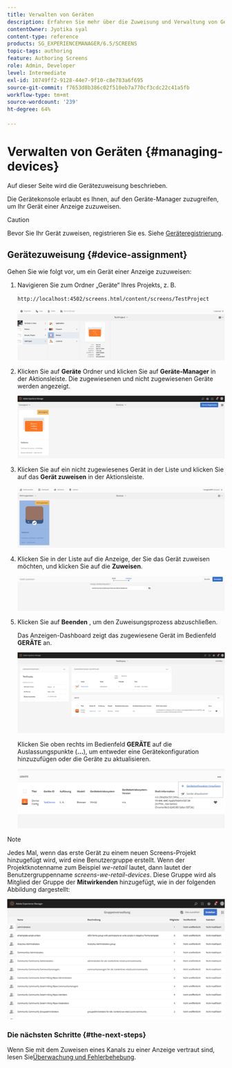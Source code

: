 ```yaml
---
title: Verwalten von Geräten
description: Erfahren Sie mehr über die Zuweisung und Verwaltung von Geräten in AEM Screens.
contentOwner: Jyotika syal
content-type: reference
products: SG_EXPERIENCEMANAGER/6.5/SCREENS
topic-tags: authoring
feature: Authoring Screens
role: Admin, Developer
level: Intermediate
exl-id: 10749ff2-9128-44e7-9f10-c8e783a6f695
source-git-commit: f7653d8b386c02f510eb7a770cf3cdc22c41a5fb
workflow-type: tm+mt
source-wordcount: '239'
ht-degree: 64%

---
```


# Verwalten von Geräten {#managing-devices}

Auf dieser Seite wird die Gerätezuweisung beschrieben.

Die Gerätekonsole erlaubt es Ihnen, auf den Geräte-Manager zuzugreifen, um Ihr Gerät einer Anzeige zuzuweisen.

>[!CAUTION]
>
>Bevor Sie Ihr Gerät zuweisen, registrieren Sie es. Siehe [Geräteregistrierung](device-registration.md).

## Gerätezuweisung {#device-assignment}

Gehen Sie wie folgt vor, um ein Gerät einer Anzeige zuzuweisen:

1. Navigieren Sie zum Ordner „Geräte“ Ihres Projekts, z. B.

   `http://localhost:4502/screens.html/content/screens/TestProject`

   ![chlimage_1-32](assets/chlimage_1-32.png)

1. Klicken Sie auf **Geräte** Ordner und klicken Sie auf **Geräte-Manager** in der Aktionsleiste. Die zugewiesenen und nicht zugewiesenen Geräte werden angezeigt.

   ![chlimage_1-33](assets/chlimage_1-33.png)

1. Klicken Sie auf ein nicht zugewiesenes Gerät in der Liste und klicken Sie auf das **Gerät zuweisen** in der Aktionsleiste.

   ![chlimage_1-34](assets/chlimage_1-34.png)

1. Klicken Sie in der Liste auf die Anzeige, der Sie das Gerät zuweisen möchten, und klicken Sie auf die **Zuweisen**.

   ![chlimage_1-35](assets/chlimage_1-35.png)

1. Klicken Sie auf **Beenden** , um den Zuweisungsprozess abzuschließen.


   Das Anzeigen-Dashboard zeigt das zugewiesene Gerät im Bedienfeld **GERÄTE** an.

   ![chlimage_1-37](assets/chlimage_1-37.png)

   Klicken Sie oben rechts im Bedienfeld **GERÄTE** auf die Auslassungspunkte (**…**), um entweder eine Gerätekonfiguration hinzuzufügen oder die Geräte zu aktualisieren.

   ![chlimage_1-38](assets/chlimage_1-38.png)

>[!NOTE]
>
>Jedes Mal, wenn das erste Gerät zu einem neuen Screens-Projekt hinzugefügt wird, wird eine Benutzergruppe erstellt.
>Wenn der Projektknotenname zum Beispiel *we-retail* lautet, dann lautet der Benutzergruppenname *screens-we-retail-devices*.
>Diese Gruppe wird als Mitglied der Gruppe der **Mitwirkenden** hinzugefügt, wie in der folgenden Abbildung dargestellt:

![chlimage_1-39](assets/chlimage_1-39.png)

### Die nächsten Schritte {#the-next-steps}

Wenn Sie mit dem Zuweisen eines Kanals zu einer Anzeige vertraut sind, lesen Sie[Überwachung und Fehlerbehebung](monitoring-screens.md).
